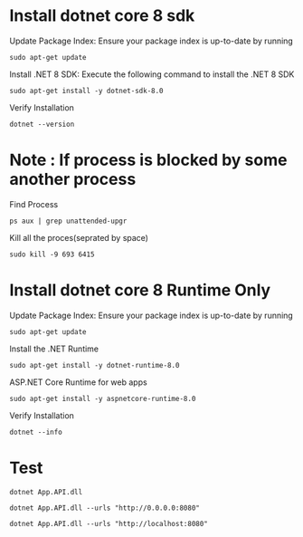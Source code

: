 # Install dotnet core 8 sdk
Update Package Index: Ensure your package index is up-to-date by running
```
sudo apt-get update
```
Install .NET 8 SDK: Execute the following command to install the .NET 8 SDK
```
sudo apt-get install -y dotnet-sdk-8.0
```
Verify Installation
```
dotnet --version
```

# Note : If process is blocked by some another process

Find Process
```
ps aux | grep unattended-upgr
```
Kill all the proces(seprated by space)
```
sudo kill -9 693 6415
```

# Install dotnet core 8 Runtime Only
Update Package Index: Ensure your package index is up-to-date by running
```
sudo apt-get update
```
Install the .NET Runtime
```
sudo apt-get install -y dotnet-runtime-8.0
```

ASP.NET Core Runtime for web apps
```
sudo apt-get install -y aspnetcore-runtime-8.0
```

Verify Installation
```
dotnet --info
```

# Test

```
dotnet App.API.dll
```

```
dotnet App.API.dll --urls "http://0.0.0.0:8080"
```

```
dotnet App.API.dll --urls "http://localhost:8080"
```